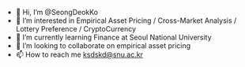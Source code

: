 - 👋 Hi, I’m @SeongDeokKo
- 👀 I’m interested in Empirical Asset Pricing / Cross-Market Analysis / Lottery Preference / CryptoCurrency 
- 🌱 I’m currently learning Finance at Seoul National University 
- 💞️ I’m looking to collaborate on empirical asset pricing 
- 📫 How to reach me ksdskd@snu.ac.kr

<!---
SeongDeokKo/SeongDeokKo is a ✨ special ✨ repository because its `README.md` (this file) appears on your GitHub profile.
You can click the Preview link to take a look at your changes.
--->
